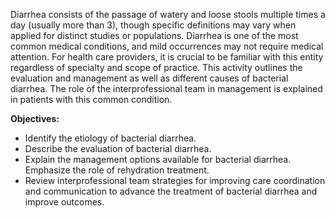 Diarrhea consists of the passage of watery and loose stools multiple times a day (usually more than 3), though specific definitions may vary when applied for distinct studies or populations. Diarrhea is one of the most common medical conditions, and mild occurrences may not require medical attention. For health care providers, it is crucial to be familiar with this entity regardless of specialty and scope of practice. This activity outlines the evaluation and management as well as different causes of bacterial diarrhea. The role of the interprofessional team in management is explained in patients with this common condition.

**Objectives:**
- Identify the etiology of bacterial diarrhea.
- Describe the evaluation of bacterial diarrhea.
- Explain the management options available for bacterial diarrhea. Emphasize the role of rehydration treatment.
- Review interprofessional team strategies for improving care coordination and communication to advance the treatment of bacterial diarrhea and improve outcomes.